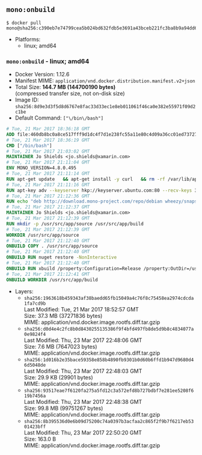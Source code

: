 ## `mono:onbuild`

```console
$ docker pull mono@sha256:c390eb7e74799cea5b024bd632fdb5e3691a43bceb221fc3ba8b9a94dd66568e
```

-	Platforms:
	-	linux; amd64

### `mono:onbuild` - linux; amd64

-	Docker Version: 1.12.6
-	Manifest MIME: `application/vnd.docker.distribution.manifest.v2+json`
-	Total Size: **144.7 MB (144700190 bytes)**  
	(compressed transfer size, not on-disk size)
-	Image ID: `sha256:8d9e3d3f5d8d6767e8fac33d33ec1e8eb011061f46ca0e382e55971f09d2c1be`
-	Default Command: `["\/bin\/bash"]`

```dockerfile
# Tue, 21 Mar 2017 18:36:18 GMT
ADD file:460db8bc0a8ce517fff9d1dc4f7d1e238fc55a11e80c4d09a36cc01ed7372733 in / 
# Tue, 21 Mar 2017 18:36:19 GMT
CMD ["/bin/bash"]
# Tue, 21 Mar 2017 21:03:02 GMT
MAINTAINER Jo Shields <jo.shields@xamarin.com>
# Tue, 21 Mar 2017 21:11:04 GMT
ENV MONO_VERSION=4.8.0.495
# Tue, 21 Mar 2017 21:11:14 GMT
RUN apt-get update   && apt-get install -y curl   && rm -rf /var/lib/apt/lists/*
# Tue, 21 Mar 2017 21:11:16 GMT
RUN apt-key adv --keyserver hkp://keyserver.ubuntu.com:80 --recv-keys 3FA7E0328081BFF6A14DA29AA6A19B38D3D831EF
# Tue, 21 Mar 2017 21:12:36 GMT
RUN echo "deb http://download.mono-project.com/repo/debian wheezy/snapshots/$MONO_VERSION main" > /etc/apt/sources.list.d/mono-xamarin.list   && apt-get update   && apt-get install -y binutils mono-devel ca-certificates-mono fsharp mono-vbnc nuget referenceassemblies-pcl   && rm -rf /var/lib/apt/lists/* /tmp/*
# Tue, 21 Mar 2017 21:12:37 GMT
MAINTAINER Jo Shields <jo.shields@xamarin.com>
# Tue, 21 Mar 2017 21:12:39 GMT
RUN mkdir -p /usr/src/app/source /usr/src/app/build
# Tue, 21 Mar 2017 21:12:39 GMT
WORKDIR /usr/src/app/source
# Tue, 21 Mar 2017 21:12:40 GMT
ONBUILD COPY . /usr/src/app/source
# Tue, 21 Mar 2017 21:12:40 GMT
ONBUILD RUN nuget restore -NonInteractive
# Tue, 21 Mar 2017 21:12:40 GMT
ONBUILD RUN xbuild /property:Configuration=Release /property:OutDir=/usr/src/app/build/
# Tue, 21 Mar 2017 21:12:41 GMT
ONBUILD WORKDIR /usr/src/app/build
```

-	Layers:
	-	`sha256:1963618b459343af38baedd65fb15049a4c76f8c75458ea2974cdcda1fa7cd9b`  
		Last Modified: Tue, 21 Mar 2017 18:52:57 GMT  
		Size: 37.3 MB (37271836 bytes)  
		MIME: application/vnd.docker.image.rootfs.diff.tar.gzip
	-	`sha256:d0d4e4c2fc8b0d8430255135386f9f4bfd497fb8de5d9b8c4834077a0e9824f4`  
		Last Modified: Thu, 23 Mar 2017 22:48:06 GMT  
		Size: 7.6 MB (7647023 bytes)  
		MIME: application/vnd.docker.image.rootfs.diff.tar.gzip
	-	`sha256:1d016b2e35bace59358e858b4890fb9301b0d60b6ffd1b947d9680d46d5048de`  
		Last Modified: Thu, 23 Mar 2017 22:48:03 GMT  
		Size: 29.9 KB (29901 bytes)  
		MIME: application/vnd.docker.image.rootfs.diff.tar.gzip
	-	`sha256:93517eae7f6120fa275a5fd12c3a572efd8b727bdbf7e281ee5208f619b7456a`  
		Last Modified: Thu, 23 Mar 2017 22:48:38 GMT  
		Size: 99.8 MB (99751267 bytes)  
		MIME: application/vnd.docker.image.rootfs.diff.tar.gzip
	-	`sha256:8b395536d0e6b09d75200c74a0397b3acfaa2c865f2f9b7f6217eb5301423bff`  
		Last Modified: Thu, 23 Mar 2017 22:50:20 GMT  
		Size: 163.0 B  
		MIME: application/vnd.docker.image.rootfs.diff.tar.gzip
